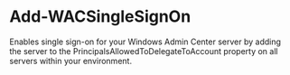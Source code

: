 # Add-WACSingleSignOn
Enables single sign-on for your Windows Admin Center server by adding the server to the PrincipalsAllowedToDelegateToAccount property on all servers within your environment.
